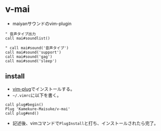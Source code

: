 # v-mai
- maiyanサウンドのvim-plugin

```vim
" 音声タイプ出力
call mai#soundlist()

" call mai#sound('音声タイプ')
call mai#sound('support')
call mai#sound('gag')
call mai#sound('sleep')
```

## install
- [vim-plug](https://github.com/junegunn/vim-plug)でインストールする。
- `~/.vimrc`に以下を書く。

```vim
call plug#begin()
Plug 'Kamekure-Maisuke/v-mai'
call plug#end()
```

- 記述後、vimコマンドで`PlugInstall`と打ち、インストールされたら完了。
